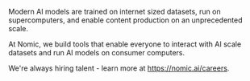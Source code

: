 Modern AI models are trained on internet sized datasets, run on supercomputers, and enable content production on an unprecedented scale. 

At Nomic, we build tools that enable everyone to interact with AI scale datasets and run AI models on consumer computers.



We're always hiring talent - learn more at https://nomic.ai/careers.
